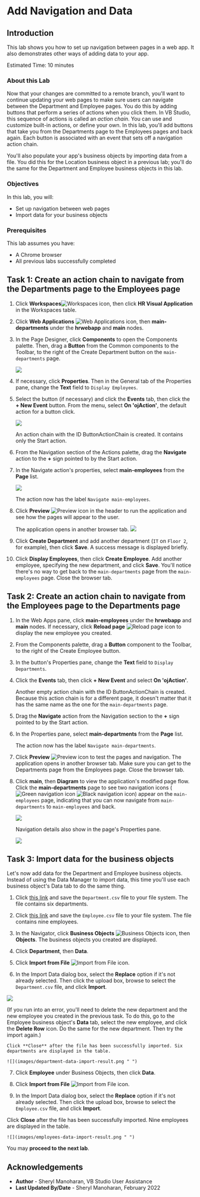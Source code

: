 # Add Navigation and Data

## Introduction

This lab shows you how to set up navigation between pages in a web app. It also demonstrates other ways of adding data to your app.

Estimated Time: 10 minutes

### About this Lab
Now that your changes are committed to a remote branch, you'll want to continue updating your web pages to make sure users can navigate between the Department and Employee pages. You do this by adding buttons that perform a series of actions when you click them. In VB Studio, this sequence of actions is called an _action chain_. You can use and customize built-in actions, or define your own. In this lab, you'll add buttons that take you from the Departments page to the Employees pages and back again. Each button is associated with an event that sets off a navigation action chain.

You'll also populate your app's business objects by importing data from a file. You did this for the Location business object in a previous lab; you'll do the same for the Department and Employee business objects in this lab.

### Objectives
In this lab, you will:
* Set up navigation between web pages
* Import data for your business objects

### Prerequisites

This lab assumes you have:
* A Chrome browser
* All previous labs successfully completed

## Task 1: Create an action chain to navigate from the Departments page to the Employees page

1.  Click **Workspaces**![Workspaces icon](images/vbs-workspaces-icon.png), then click **HR Visual Application** in the Workspaces table.
2.  Click **Web Applications** ![Web Applications icon](images/web-applications-icon.png), then **main-departments** under the **hrwebapp** and **main** nodes.
3.  In the Page Designer, click **Components** to open the Components palette. Then, drag a **Button** from the Common components to the Toolbar, to the right of the Create Department button on the `main-departments` page.

    ![](images/departments-button.png " ")

4.  If necessary, click **Properties**. Then in the General tab of the Properties pane, change the **Text** field to `Display Employees`.
5.  Select the button (if necessary) and click the **Events** tab, then click the **\+ New Event** button. From the menu, select **On 'ojAction'**, the default action for a button click.

    ![](images/departments-button-events.png " ")

    An action chain with the ID ButtonActionChain is created. It contains only the Start action.

6.  From the Navigation section of the Actions palette, drag the **Navigate** action to the **+** sign pointed to by the Start action.
7.  In the Navigate action's properties, select **main-employees** from the **Page** list.

    ![](images/departments-button-events-navigate.png)

    The action now has the label `Navigate main-employees`.

8.  Click **Preview** ![Preview icon](images/preview-icon.png) in the header to run the application and see how the pages will appear to the user.

    The application opens in another browser tab.
    ![](images/preview.png)

9.  Click **Create Department** and add another department (`IT` on `Floor 2`, for example), then click **Save**. A success message is displayed briefly.
10.  Click **Display Employees**, then click **Create Employee**. Add another employee, specifying the new department, and click **Save**. You'll notice there's no way to get back to the `main-departments` page from the `main-employees` page. Close the browser tab.


## Task 2: Create an action chain to navigate from the Employees page to the Departments page

1.  In the Web Apps pane, click **main-employees** under the **hrwebapp** and **main** nodes. If necessary, click **Reload page** ![Reload page icon](images/reload-icon.png) to display the new employee you created.
2.  From the Components palette, drag a **Button** component to the Toolbar, to the right of the Create Employee button.
3.  In the button's Properties pane, change the **Text** field to `Display Departments`.
4.  Click the **Events** tab, then click **+ New Event** and select **On 'ojAction'**.

    Another empty action chain with the ID ButtonActionChain is created. Because this action chain is for a different page, it doesn't matter that it has the same name as the one for the `main-departments` page.

5.  Drag the **Navigate** action from the Navigation section to the **+** sign pointed to by the Start action.
6.  In the Properties pane, select **main-departments** from the **Page** list.

    The action now has the label `Navigate main-departments`.

7.  Click **Preview** ![Preview icon](images/preview-icon.png) to test the pages and navigation. The application opens in another browser tab. Make sure you can get to the Departments page from the Employees page. Close the browser tab.
8.  Click **main**, then **Diagram** to view the application's modified page flow. Click the **main-departments** page to see two navigation icons (![Green navigation icon](images/diagram-navigation-icon-green.png) ![Black navigation icon](images/diagram-navigation-icon-black.png)) appear on the `main-employees` page, indicating that you can now navigate from `main-departments` to `main-employees` and back.

    ![](images/page-flow.png " ")

    Navigation details also show in the page's Properties pane.

    ![](images/page-flow-properties.png " ")


## Task 3: Import data for the business objects

Let's now add data for the Department and Employee business objects. Instead of using the Data Manager to import data, this time you'll use each business object's Data tab to do the same thing.

1.  Click [this link](https://objectstorage.us-ashburn-1.oraclecloud.com/p/9GWvQzpqrAMd7Sb6OVygKx0KDlgIVnFPfgEt7Oyzsvr-sj1V0NwIQNQlebrATPzx/n/c4u04/b/oci-library/o/WID-7061/Department.csv) and save the `Department.csv` file to your file system. The file contains six departments.

2.  Click [this link](https://objectstorage.us-ashburn-1.oraclecloud.com/p/WpHZn6VKbWaOXBsDi3tGTdnMyCNeS72W-l18eGig8BLN1fnyT1lv-IwrAGLyb5oe/n/c4u04/b/oci-library/o/WID-7061/Employee.csv) and save the `Employee.csv` file to your file system. The file contains nine employees.

3.  In the Navigator, click **Business Objects** ![Business Objects icon](images/bo-icon.png), then **Objects**. The business objects you created are displayed.

4.  Click **Department**, then **Data**.

5.  Click **Import from File** ![Import from File icon](images/import-icon.png).

6.  In the Import Data dialog box, select the **Replace** option if it's not already selected. Then click the upload box, browse to select the `Department.csv` file, and click **Import**.

   ![](images/department-data-import.png " ")

   (If you run into an error, you'll need to delete the new department and the new employee you created in the previous task. To do this, go to the Employee business object's **Data** tab, select the new employee, and click the **Delete Row** icon. Do the same for the new department. Then try the import again.)

	Click **Close** after the file has been successfully imported. Six departments are displayed in the table.

	![](images/department-data-import-result.png " ")

7.  Click **Employee** under Business Objects, then click **Data**.

8.  Click **Import from File** ![Import from File icon](images/import-icon.png).

9.  In the Import Data dialog box, select the **Replace** option if it's not already selected. Then click the upload box, browse to select the `Employee.csv` file, and click **Import**.

   Click **Close** after the file has been successfully imported. Nine employees are displayed in the table.

	![](images/employees-data-import-result.png " ")

   You may **proceed to the next lab**.

## Acknowledgements
* **Author** - Sheryl Manoharan, VB Studio User Assistance
* **Last Updated By/Date** - Sheryl Manoharan, February 2022
